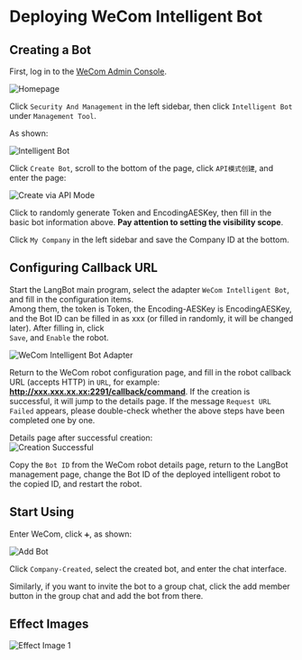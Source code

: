 # Deploying WeCom Intelligent Bot


## Creating a Bot

First, log in to the [WeCom Admin Console](https://work.weixin.qq.com/wework_admin/frame#/).

![Homepage](/assets/image/zh/deploy/bots/wecom/wecombot/wecombot_1.png)

Click `Security And Management` in the left sidebar, then click `Intelligent Bot` under `Management Tool`.

As shown:

![Intelligent Bot](/assets/image/zh/deploy/bots/wecom/wecombot/wecombot_2.png)

Click `Create Bot`, scroll to the bottom of the page, click `API模式创建`, and enter the page:

![Create via API Mode](/assets/image/zh/deploy/bots/wecom/wecombot/wecombot_3.png)

Click to randomly generate Token and EncodingAESKey, then fill in the basic bot information above. **Pay attention to setting the visibility scope**.

Click `My Company` in the left sidebar and save the Company ID at the bottom.

## Configuring Callback URL

Start the LangBot main program, select the adapter `WeCom Intelligent Bot`, and fill in the configuration items.  
Among them, the token is Token, the Encoding-AESKey is EncodingAESKey, and the Bot ID can be filled in as xxx (or filled in randomly, it will be changed later). After filling in, click  
`Save`, and `Enable` the robot.

![WeCom Intelligent Bot Adapter](/assets/image/zh/deploy/bots/wecom/wecombot/wecombot_4.png)

Return to the WeCom robot configuration page, and fill in the robot callback URL (accepts HTTP) in `URL`, for example: **http://xxx.xxx.xx.xx:2291/callback/command**. If the creation is successful, it will jump to the details page. If the message `Request URL Failed` appears, please double-check whether the above steps have been completed one by one.

Details page after successful creation:  
![Creation Successful](/assets/image/zh/deploy/bots/wecom/wecombot/wecombot_5.png)

Copy the `Bot ID` from the WeCom robot details page, return to the LangBot management page, change the Bot ID of the deployed intelligent robot to the copied ID, and restart the robot.

## Start Using

Enter WeCom, click `➕`, as shown:

![Add Bot](/assets/image/zh/deploy/bots/wecom/wecombot/wecombot_6.png)

Click `Company-Created`, select the created bot, and enter the chat interface.

Similarly, if you want to invite the bot to a group chat, click the add member button in the group chat and add the bot from there.

## Effect Images

![Effect Image 1](/assets/image/zh/deploy/bots/wecom/wecombot/wecombot_7.png)
